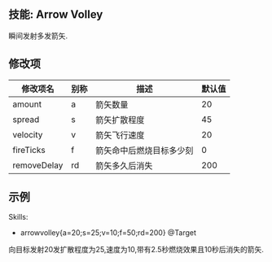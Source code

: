 技能: Arrow Volley
--------------------------

瞬间发射多发箭矢.

修改项
----------

| 修改项名 | 别称    | 描述                                                                                                    | 默认值 |
|-----------|------------|----------------------------------------------------------------------------------------------------------------|---------------|
| amount      | a       | 箭矢数量                         | 20      |
| spread      | s       | 箭矢扩散程度                              | 45      |
| velocity    | v       | 箭矢飞行速度                                 | 20      |
| fireTicks   | f       | 箭矢命中后燃烧目标多少刻           | 0       |
| removeDelay | rd      | 箭矢多久后消失 | 200     |

示例
--------

Skills:  
- arrowvolley{a=20;s=25;v=10;f=50;rd=200} @Target

向目标发射20发扩散程度为25,速度为10,带有2.5秒燃烧效果且10秒后消失的箭矢.
